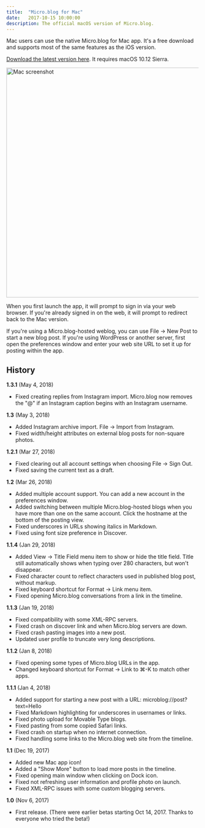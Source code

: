 ```yaml
---
title:  "Micro.blog for Mac"
date:   2017-10-15 10:00:00
description: The official macOS version of Micro.blog.
---
```


Mac users can use the native Micro.blog for Mac app. It's a free download and supports most of the same features as the iOS version.

[Download the latest version here](https://s3.amazonaws.com/micro.blog/mac/Micro.blog_1.3.zip). It requires macOS 10.12 Sierra.

<img src="http://help.micro.blog/assets/images/mac_screenshot.jpg" width="600" height="716" alt="Mac screenshot" style="height: auto;" />

When you first launch the app, it will prompt to sign in via your web browser. If you're already signed in on the web, it will prompt to redirect back to the Mac version.

If you're using a Micro.blog-hosted weblog, you can use File → New Post to start a new blog post. If you're using WordPress or another server, first open the preferences window and enter your web site URL to set it up for posting within the app.

## History

**1.3.1** (May 4, 2018)

* Fixed creating replies from Instagram import. Micro.blog now removes the "@" if an Instagram caption begins with an Instagram username.

**1.3** (May 3, 2018)

* Added Instagram archive import. File → Import from Instagram.
* Fixed width/height attributes on external blog posts for non-square photos.

**1.2.1** (Mar 27, 2018)

* Fixed clearing out all account settings when choosing File → Sign Out.
* Fixed saving the current text as a draft.

**1.2** (Mar 26, 2018)

* Added multiple account support. You can add a new account in the preferences window.
* Added switching between multiple Micro.blog-hosted blogs when you have more than one on the same account. Click the hostname at the bottom of the posting view.
* Fixed underscores in URLs showing italics in Markdown.
* Fixed using font size preference in Discover.

**1.1.4** (Jan 29, 2018)

* Added View → Title Field menu item to show or hide the title field. Title still automatically shows when typing over 280 characters, but won't disappear.
* Fixed character count to reflect characters used in published blog post, without markup.
* Fixed keyboard shortcut for Format → Link menu item.
* Fixed opening Micro.blog conversations from a link in the timeline.

**1.1.3** (Jan 19, 2018)

* Fixed compatibility with some XML-RPC servers.
* Fixed crash on discover link and when Micro.blog servers are down.
* Fixed crash pasting images into a new post.
* Updated user profile to truncate very long descriptions.

**1.1.2** (Jan 8, 2018)

* Fixed opening some types of Micro.blog URLs in the app.
* Changed keyboard shortcut for Format → Link to ⌘-K to match other apps.

**1.1.1** (Jan 4, 2018)

* Added support for starting a new post with a URL: microblog://post?text=Hello
* Fixed Markdown highlighting for underscores in usernames or links.
* Fixed photo upload for Movable Type blogs.
* Fixed pasting from some copied Safari links.
* Fixed crash on startup when no internet connection.
* Fixed handling some links to the Micro.blog web site from the timeline.

**1.1** (Dec 19, 2017)

* Added new Mac app icon!
* Added a "Show More" button to load more posts in the timeline.
* Fixed opening main window when clicking on Dock icon.
* Fixed not refreshing user information and profile photo on launch.
* Fixed XML-RPC issues with some custom blogging servers.

**1.0** (Nov 6, 2017)

* First release. (There were earlier betas starting Oct 14, 2017. Thanks to everyone who tried the beta!)